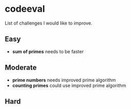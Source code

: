 # codeeval
List of challenges I would like to improve.

Easy
---
* **sum of primes** needs to be faster

Moderate
---
* **prime numbers** needs improved prime algorithm
* **counting primes** could use improved prime algorithm

Hard
---
